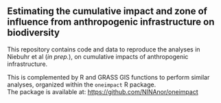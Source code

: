 ## Estimating the cumulative impact and zone of influence from anthropogenic infrastructure on biodiversity

This repository contains code and data to reproduce the analyses in Niebuhr et al (_in prep._), on cumulative impacts of anthropogenic infrastructure.

This is complemented by R and GRASS GIS functions to perform similar analyses, organized within the `oneimpact` R package.  
The package is available at: https://github.com/NINAnor/oneimpact
